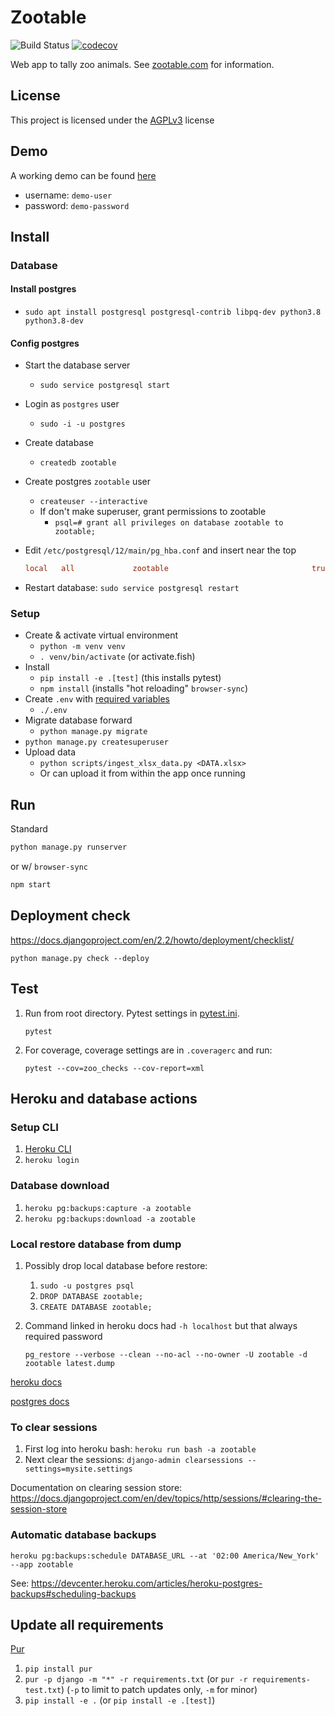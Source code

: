 # Zootable

![Build Status](https://github.com/falkben/zootable/workflows/Python%20application/badge.svg)
[![codecov](https://codecov.io/gh/falkben/zootable/branch/master/graph/badge.svg)](https://codecov.io/gh/falkben/zootable)

Web app to tally zoo animals. See [zootable.com](https://zootable.com) for information.

## License

This project is licensed under the [AGPLv3](http://www.gnu.org/licenses/agpl-3.0.html) license

## Demo

A working demo can be found [here](https://demo.zootable.com)

- username: `demo-user`
- password: `demo-password`

## Install

### Database

#### Install postgres

- `sudo apt install postgresql postgresql-contrib libpq-dev python3.8 python3.8-dev`

#### Config postgres

- Start the database server
  - `sudo service postgresql start`
- Login as `postgres` user
  - `sudo -i -u postgres`
- Create database
  - `createdb zootable`
- Create postgres `zootable` user
  - `createuser --interactive`
  - If don't make superuser, grant permissions to zootable
    - `psql=# grant all privileges on database zootable to zootable;`
- Edit `/etc/postgresql/12/main/pg_hba.conf` and insert near the top

  ```cfg
  local   all             zootable                                trust
  ```

- Restart database: `sudo service postgresql restart`

### Setup

- Create & activate virtual environment
  - `python -m venv venv`
  - `. venv/bin/activate` (or activate.fish)
- Install
  - `pip install -e .[test]` (this installs pytest)
  - `npm install` (installs "hot reloading" `browser-sync`)
- Create `.env` with [required variables](mysite/settings.py)
  - `./.env`
- Migrate database forward
  - `python manage.py migrate`
- `python manage.py createsuperuser`
- Upload data
  - `python scripts/ingest_xlsx_data.py <DATA.xlsx>`
  - Or can upload it from within the app once running

## Run

Standard

```sh
python manage.py runserver
```

or w/ `browser-sync`

```sh
npm start
```

## Deployment check

<https://docs.djangoproject.com/en/2.2/howto/deployment/checklist/>

`python manage.py check --deploy`

## Test

1. Run from root directory. Pytest settings in [pytest.ini](pytest.ini).

   `pytest`

1. For coverage, coverage settings are in `.coveragerc` and run:

   `pytest --cov=zoo_checks --cov-report=xml`

## Heroku and database actions

### Setup CLI

1. [Heroku CLI](https://devcenter.heroku.com/articles/heroku-cli#standalone-installation)
1. `heroku login`

### Database download

1. `heroku pg:backups:capture -a zootable`
1. `heroku pg:backups:download -a zootable`

### Local restore database from dump

1. Possibly drop local database before restore:

   1. `sudo -u postgres psql`
   1. `DROP DATABASE zootable;`
   1. `CREATE DATABASE zootable;`

1. Command linked in heroku docs had `-h localhost` but that always required password

   `pg_restore --verbose --clean --no-acl --no-owner -U zootable -d zootable latest.dump`

[heroku docs](https://devcenter.heroku.com/articles/heroku-postgres-import-export)

[postgres docs](https://www.postgresql.org/docs/9.1/app-pgrestore.html)

### To clear sessions

1. First log into heroku bash: `heroku run bash -a zootable`
1. Next clear the sessions: `django-admin clearsessions --settings=mysite.settings`

Documentation on clearing session store: <https://docs.djangoproject.com/en/dev/topics/http/sessions/#clearing-the-session-store>

### Automatic database backups

`heroku pg:backups:schedule DATABASE_URL --at '02:00 America/New_York' --app zootable`

See: <https://devcenter.heroku.com/articles/heroku-postgres-backups#scheduling-backups>

## Update all requirements

[Pur](https://pypi.org/project/pur/)

1. `pip install pur`
1. `pur -p django -m "*" -r requirements.txt` (or `pur -r requirements-test.txt`) (`-p` to limit to patch updates only, `-m` for minor)
1. `pip install -e .` (or `pip install -e .[test]`)
